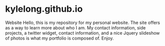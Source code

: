 # kylelong.github.io
Website
Hello, this is my repository for my personal website. The site offers as a way to learn more about who I am. My contact information, 
side projects, a twitter widget, contact information, and a nice Jquery slideshow of photos is what my portfolio is composed of. Enjoy.
